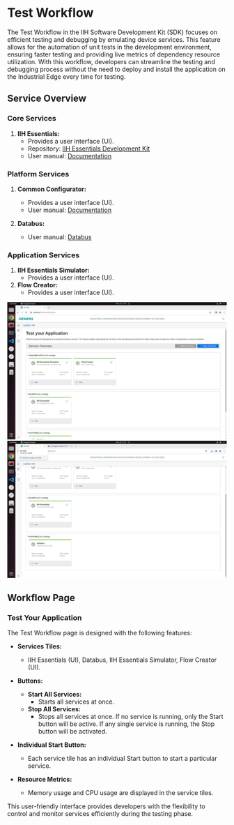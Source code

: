 # Test Workflow

The Test Workflow in the IIH Software Development Kit (SDK) focuses on efficient testing and debugging by emulating device services. This feature allows for the automation of unit tests in the development environment, ensuring faster testing and providing live metrics of dependency resource utilization. With this workflow, developers can streamline the testing and debugging process without the need to deploy and install the application on the Industrial Edge every time for testing.

## Service Overview

### Core Services
1. **IIH Essentials:**
   - Provides a user interface (UI).
   - Repository: [IIH Essentials Development Kit](https://github.com/industrial-edge/iih-essentials-development-kit-getting-started)
   - User manual: [Documentation](https://support.industry.siemens.com/cs/document/109823792/iih-essentials-for-industrial-edge?dti=0&lc=en-WW)

### Platform Services
1. **Common Configurator:**
   - Provides a user interface (UI).
   - User manual: [Documentation](
https://support.industry.siemens.com/cs/document/109803582/iih-configurator-for-industrial-edge?dti=0&lc=en-WW)

5. **Databus:**
    - User manual: [Databus](
https://support.industry.siemens.com/cs/document/109821528/databus-v2-2-0?dti=0&lc=en-WW)

### Application Services
1. **IIH Essentials Simulator:**
   - Provides a user interface (UI).
2. **Flow Creator:**
   - Provides a user interface (UI).

![Alt text](./_graphics/image1.png)
![Alt text](./_graphics/image2.png)

## Workflow Page

### Test Your Application

The Test Workflow page is designed with the following features:

- **Services Tiles:**
  - IIH Essentials (UI), Databus, IIH Essentials Simulator, Flow Creator (UI).
  
- **Buttons:**
  - **Start All Services:**
    - Starts all services at once.
  - **Stop All Services:**
    - Stops all services at once. If no service is running, only the Start button will be active. If any single service is running, the Stop button will be activated. 

- **Individual Start Button:**
  - Each service tile has an individual Start button to start a particular service.

- **Resource Metrics:**
  - Memory usage and CPU usage are displayed in the service tiles.

This user-friendly interface provides developers with the flexibility to control and monitor services efficiently during the testing phase.
